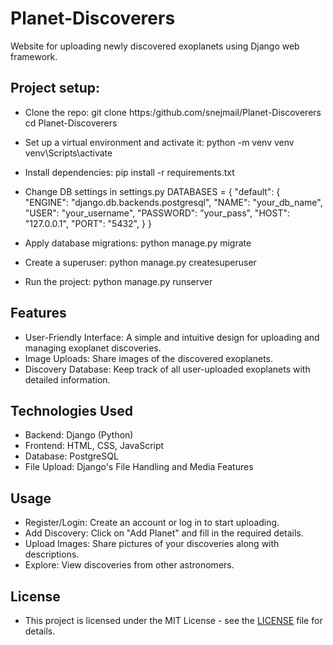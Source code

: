 # Planet-Discoverers
Website for uploading newly discovered exoplanets using Django web framework.

## Project setup:
- Clone the repo:
  git clone https:/github.com/snejmail/Planet-Discoverers
  cd Planet-Discoverers

- Set up a virtual environment and activate it:
  python -m venv venv
  venv\Scripts\activate

- Install dependencies:
  pip install -r requirements.txt

- Change DB settings in settings.py
DATABASES = {
      "default": {
          "ENGINE": "django.db.backends.postgresql",
          "NAME": "your_db_name",
          "USER": "your_username",
          "PASSWORD": "your_pass",
          "HOST": "127.0.0.1",
          "PORT": "5432",
      }
  }

- Apply database migrations:
  python manage.py migrate

- Create a superuser:
  python manage.py createsuperuser

- Run the project:
  python manage.py runserver

## Features
- User-Friendly Interface: A simple and intuitive design for uploading and managing exoplanet discoveries.
- Image Uploads: Share images of the discovered exoplanets.
- Discovery Database: Keep track of all user-uploaded exoplanets with detailed information.

## Technologies Used
- Backend: Django (Python)
- Frontend: HTML, CSS, JavaScript
- Database: PostgreSQL
- File Upload: Django's File Handling and Media Features

## Usage
- Register/Login: Create an account or log in to start uploading.
- Add Discovery: Click on "Add Planet" and fill in the required details.
- Upload Images: Share pictures of your discoveries along with descriptions.
- Explore: View discoveries from other astronomers.

## License
- This project is licensed under the MIT License - see the [LICENSE](LICENSE) file for details.
